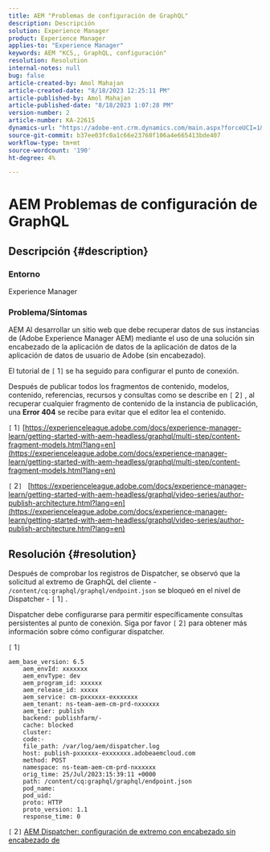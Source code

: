 ```yaml
---
title: AEM "Problemas de configuración de GraphQL"
description: Descripción
solution: Experience Manager
product: Experience Manager
applies-to: "Experience Manager"
keywords: AEM "KCS,, GraphQL, configuración"
resolution: Resolution
internal-notes: null
bug: false
article-created-by: Amol Mahajan
article-created-date: "8/18/2023 12:25:11 PM"
article-published-by: Amol Mahajan
article-published-date: "8/18/2023 1:07:28 PM"
version-number: 2
article-number: KA-22615
dynamics-url: "https://adobe-ent.crm.dynamics.com/main.aspx?forceUCI=1&pagetype=entityrecord&etn=knowledgearticle&id=41125740-c23d-ee11-bdf4-6045bd006793"
source-git-commit: b37ee03fc0a1c66e23760f106a4e665413bde407
workflow-type: tm+mt
source-wordcount: '190'
ht-degree: 4%

---
```


# AEM Problemas de configuración de GraphQL

## Descripción {#description}


### <b>Entorno</b>

Experience Manager

### <b>Problema/Síntomas</b>

AEM Al desarrollar un sitio web que debe recuperar datos de sus instancias de (Adobe Experience Manager AEM) mediante el uso de una solución sin encabezado de la aplicación de datos de la aplicación de datos de la aplicación de datos de usuario de Adobe (sin encabezado).

El tutorial de `[` 1`]`  se ha seguido para configurar el punto de conexión.

Después de publicar todos los fragmentos de contenido, modelos, contenido, referencias, recursos y consultas como se describe en `[` 2`]` , al recuperar cualquier fragmento de contenido de la instancia de publicación, una <b>Error 404</b> se recibe para evitar que el editor lea el contenido.



`[` 1`]`  [https://experienceleague.adobe.com/docs/experience-manager-learn/getting-started-with-aem-headless/graphql/multi-step/content-fragment-models.html?lang=en](https://experienceleague.adobe.com/docs/experience-manager-learn/getting-started-with-aem-headless/graphql/multi-step/content-fragment-models.html?lang=en)

`[` 2`]`  &#x200B; &#x200B; &#x200B;[https://experienceleague.adobe.com/docs/experience-manager-learn/getting-started-with-aem-headless/graphql/video-series/author-publish-architecture.html?lang=en](https://experienceleague.adobe.com/docs/experience-manager-learn/getting-started-with-aem-headless/graphql/video-series/author-publish-architecture.html?lang=en)


## Resolución {#resolution}


Después de comprobar los registros de Dispatcher, se observó que la solicitud al extremo de GraphQL del cliente - `/content/cq:graphql/graphql/endpoint.json` se bloqueó en el nivel de Dispatcher - `[` 1`]` .

Dispatcher debe configurarse para permitir específicamente consultas persistentes al punto de conexión.
Siga por favor `[` 2`]`  para obtener más información sobre cómo configurar dispatcher.

`[` 1`]`


```
aem_base_version: 6.5
    aem_envId: xxxxxxx
    aem_envType: dev
    aem_program_id: xxxxxx
    aem_release_id: xxxxx
    aem_service: cm-pxxxxxx-exxxxxxx
    aem_tenant: ns-team-aem-cm-prd-nxxxxxx
    aem_tier: publish
    backend: publishfarm/-
    cache: blocked
    cluster: 
    code:-
    file_path: /var/log/aem/dispatcher.log
    host: publish-pxxxxxx-exxxxxxx.adobeaemcloud.com
    method: POST
    namespace: ns-team-aem-cm-prd-nxxxxxx
    orig_time: 25/Jul/2023:15:39:11 +0000
    path: /content/cq:graphql/graphql/endpoint.json
    pod_name: 
    pod_uid: 
    proto: HTTP
    proto_version: 1.1
    response_time: 0
```


`[` 2`]`
[AEM Dispatcher: configuración de extremo con encabezado sin encabezado de](https://experienceleague.adobe.com/docs/experience-manager-cloud-service/content/headless/deployment/dispatcher.html?lang=en)
